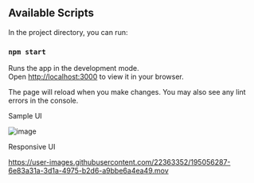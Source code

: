 ## Available Scripts

In the project directory, you can run:

### `npm start`

Runs the app in the development mode.\
Open [http://localhost:3000](http://localhost:3000) to view it in your browser.

The page will reload when you make changes.
You may also see any lint errors in the console.


Sample UI

![image](https://user-images.githubusercontent.com/22363352/195055392-947bda1e-4ab9-40f5-ba24-16201fa250bd.png)


Responsive UI

https://user-images.githubusercontent.com/22363352/195056287-6e83a31a-3d1a-4975-b2d6-a9bbe6a4ea49.mov

